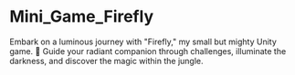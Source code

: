 # Mini_Game_Firefly
Embark on a luminous journey with "Firefly," my small but mighty Unity game. 🌟 Guide your radiant companion through challenges, illuminate the darkness, and discover the magic within the jungle.
